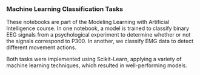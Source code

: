 ### Machine Learning Classification Tasks

These notebooks are part of the Modeling Learning with Artificial Intelligence course. In one notebook, a model is trained to classify binary EEG signals from a psychological experiment to determine whether or not the signals correspond to P300. In another, we classify EMG data to detect different movement actions.

Both tasks were implemented using Scikit-Learn, applying a variety of machine learning techniques, which resulted in well-performing models.
